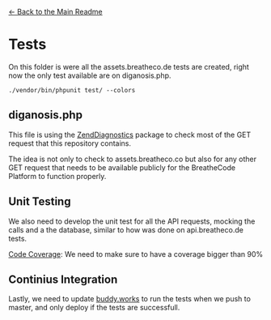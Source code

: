 [<- Back to the Main Readme](../docs/README.md)

# Tests

On this folder is were all the assets.breatheco.de tests are created, right now the only test available
are on diganosis.php.
```
./vendor/bin/phpunit test/ --colors
```


## diganosis.php

This file is using the [ZendDiagnostics](https://github.com/zendframework/ZendDiagnostics) package to check 
most of the GET request that this repository contains.

The idea is not only to check to assets.breatheco.co but also for any other GET 
request that needs to be available publicly for the BreatheCode Platform to function properly.

## Unit Testing

We also need to develop the unit test for all the API requests, mocking the calls and a the database, similar to how was done on api.breatheco.de tests.

[Code Coverage](https://phpunit.de/manual/6.5/en/code-coverage-analysis.html): We need to make sure to have a coverage bigger than 90%

## Continius Integration

Lastly, we need to update [buddy.works](http://buddy.works) to run the tests when we push to master, and only deploy if the tests are successfull.